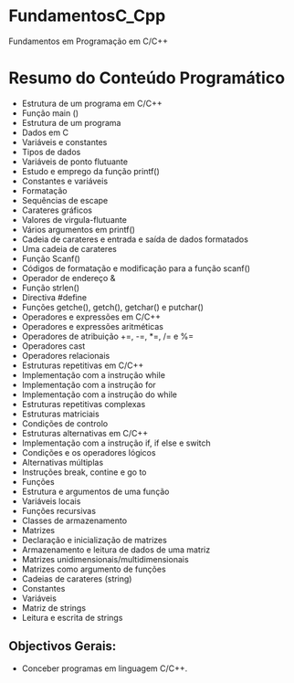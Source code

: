 # FundamentosC_Cpp
Fundamentos em Programação em C/C++


# Resumo do Conteúdo Programático
* Estrutura de um programa em C/C++
* Função main ()
* Estrutura de um programa
* Dados em C
* Variáveis e constantes
* Tipos de dados
* Variáveis de ponto flutuante
* Estudo e emprego da função printf()
* Constantes e variáveis
* Formatação
* Sequências de escape
* Carateres gráficos
* Valores de virgula-flutuante
* Vários argumentos em printf()
* Cadeia de carateres e entrada e saída de dados formatados
* Uma cadeia de carateres
* Função Scanf()
* Códigos de formatação e modificação para a função scanf()
* Operador de endereço &
* Função strlen()
* Directiva #define
* Funções getche(), getch(), getchar() e putchar()
* Operadores e expressões em C/C++
* Operadores e expressões aritméticas
* Operadores de atribuição +=, -=, *=, /= e %=
* Operadores cast
* Operadores relacionais
* Estruturas repetitivas em C/C++
* Implementação com a instrução while
* Implementação com a instrução for
* Implementação com a instrução do while
* Estruturas repetitivas complexas
* Estruturas matriciais
* Condições de controlo
* Estruturas alternativas em C/C++
* Implementação com a instrução if, if else e switch
* Condições e os operadores lógicos
* Alternativas múltiplas
* Instruções break, contine e go to
* Funções
* Estrutura e argumentos de uma função
* Variáveis locais
* Funções recursivas
* Classes de armazenamento
* Matrizes
* Declaração e inicialização de matrizes
* Armazenamento e leitura de dados de uma matriz
* Matrizes unidimensionais/multidimensionais
* Matrizes como argumento de funções
* Cadeias de carateres (string)
* Constantes
* Variáveis
* Matriz de strings
* Leitura e escrita de strings

## Objectivos Gerais:
* Conceber programas em linguagem C/C++.
